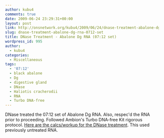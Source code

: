 ```yaml
---
author: kubu4
comments: true
date: 2009-06-24 23:29:31+00:00
layout: post
link: http://onsnetwork.org/kubu4/2009/06/24/dnase-treatment-abalone-dg-rna-0712-set/
slug: dnase-treatment-abalone-dg-rna-0712-set
title: DNase Treatment - Abalone Dg RNA (07:12 set)
wordpress_id: 995
author:
  - kubu4
categories:
  - Miscellaneous
tags:
  - '07:12'
  - black abalone
  - Dg
  - digestive gland
  - DNase
  - Haliotis cracherodii
  - RNA
  - Turbo DNA-free
---
```


DNase treated the 07:12 set of Abalone Dg RNA. Also, respec'd the RNA prior to proceeding. Followed Ambion's Turbo DNA-free Kit rigorous protocol. [Here are the calcs/workup for the DNase treatment](https://spreadsheets.google.com/ccc?key=0AmS_90rPaQMzdFNmTGk3Z2ZkTFJ1NHdjSUtjS0RMREE&hl=en). This used previously untreated RNA.
